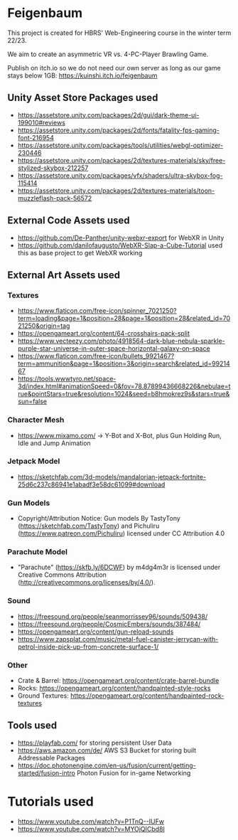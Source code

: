 # Feigenbaum
This project is created for HBRS' Web-Engineering course in the winter term 22/23.

We aim to create an asymmetric VR vs. 4-PC-Player Brawling Game.

Publish on itch.io so we do not need our own server as long as our game stays below 1GB: https://kuinshi.itch.io/feigenbaum

## Unity Asset Store Packages used
- https://assetstore.unity.com/packages/2d/gui/dark-theme-ui-199010#reviews
- https://assetstore.unity.com/packages/2d/fonts/fatality-fps-gaming-font-216954
- https://assetstore.unity.com/packages/tools/utilities/webgl-optimizer-230446
- https://assetstore.unity.com/packages/2d/textures-materials/sky/free-stylized-skybox-212257
- https://assetstore.unity.com/packages/vfx/shaders/ultra-skybox-fog-115414
- https://assetstore.unity.com/packages/2d/textures-materials/toon-muzzleflash-pack-56572

## External Code Assets used
- https://github.com/De-Panther/unity-webxr-export for WebXR in Unity
- https://github.com/danilofaugusto/WebXR-Slap-a-Cube-Tutorial used this as base project to get WebXR working
  
## External Art Assets used

### Textures
- https://www.flaticon.com/free-icon/spinner_7021250?term=loading&page=1&position=28&page=1&position=28&related_id=7021250&origin=tag
- https://opengameart.org/content/64-crosshairs-pack-split
- https://www.vecteezy.com/photo/4918564-dark-blue-nebula-sparkle-purple-star-universe-in-outer-space-horizontal-galaxy-on-space
- https://www.flaticon.com/free-icon/bullets_9921467?term=ammunition&page=1&position=3&origin=search&related_id=9921467
- https://tools.wwwtyro.net/space-3d/index.html#animationSpeed=0&fov=78.87899436668226&nebulae=true&pointStars=true&resolution=1024&seed=b8hmokrez9s&stars=true&sun=false

### Character Mesh
- https://www.mixamo.com/ -> Y-Bot and X-Bot, plus Gun Holding Run, Idle and Jump Animation

### Jetpack Model
- https://sketchfab.com/3d-models/mandalorian-jetpack-fortnite-25d6c237c86941e1abadf3e58dc61099#download

### Gun Models
- Copyright/Attribution Notice: 
  Gun models By TastyTony (https://sketchfab.com/TastyTony) and Pichuliru (https://www.patreon.com/Pichuliru) licensed under CC Attribution 4.0

### Parachute Model
- "Parachute" (https://skfb.ly/6DCWF) by m4dg4m3r is licensed under Creative Commons Attribution (http://creativecommons.org/licenses/by/4.0/).

### Sound
- https://freesound.org/people/seanmorrissey96/sounds/509438/
- https://freesound.org/people/CosmicEmbers/sounds/387484/
- https://opengameart.org/content/gun-reload-sounds
- https://www.zapsplat.com/music/metal-fuel-canister-jerrycan-with-petrol-inside-pick-up-from-concrete-surface-1/

### Other
- Crate & Barrel: https://opengameart.org/content/crate-barrel-bundle
- Rocks: https://opengameart.org/content/handpainted-style-rocks
- Ground Textures: https://opengameart.org/content/handpainted-rock-textures

## Tools used
- https://playfab.com/ for storing persistent User Data
- https://aws.amazon.com/de/ AWS S3 Bucket for storing built Addressable Packages
- https://doc.photonengine.com/en-us/fusion/current/getting-started/fusion-intro Photon Fusion for in-game Networking

# Tutorials used
- https://www.youtube.com/watch?v=P1TnQ--IUFw
- https://www.youtube.com/watch?v=MYOjQICbd8I
